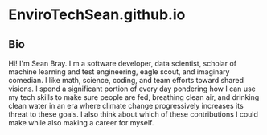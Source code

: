 # EnviroTechSean.github.io

## Bio

Hi! I'm Sean Bray. I'm a software developer, data scientist, scholar of machine learning and test engineering, eagle scout, and imaginary comedian. I like math, science, coding, and team efforts toward shared visions. I spend a significant portion of every day pondering how I can use my tech skills to make sure people are fed, breathing clean air, and drinking clean water in an era where climate change progressively increases its threat to these goals. I also think about which of these contributions I could make while also making a career for myself.

